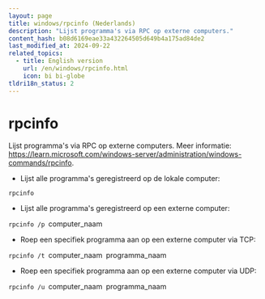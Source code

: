 ```yaml
---
layout: page
title: windows/rpcinfo (Nederlands)
description: "Lijst programma's via RPC op externe computers."
content_hash: b08d6169eae33a432264505d649b4a175ad84de2
last_modified_at: 2024-09-22
related_topics:
  - title: English version
    url: /en/windows/rpcinfo.html
    icon: bi bi-globe
tldri18n_status: 2
---
```

# rpcinfo

Lijst programma's via RPC op externe computers.
Meer informatie: <https://learn.microsoft.com/windows-server/administration/windows-commands/rpcinfo>.

- Lijst alle programma's geregistreerd op de lokale computer:

`rpcinfo`

- Lijst alle programma's geregistreerd op een externe computer:

`rpcinfo /p `<span class="tldr-var badge badge-pill bg-dark-lm bg-white-dm text-white-lm text-dark-dm font-weight-bold">computer_naam</span>

- Roep een specifiek programma aan op een externe computer via TCP:

`rpcinfo /t `<span class="tldr-var badge badge-pill bg-dark-lm bg-white-dm text-white-lm text-dark-dm font-weight-bold">computer_naam</span>` `<span class="tldr-var badge badge-pill bg-dark-lm bg-white-dm text-white-lm text-dark-dm font-weight-bold">programma_naam</span>

- Roep een specifiek programma aan op een externe computer via UDP:

`rpcinfo /u `<span class="tldr-var badge badge-pill bg-dark-lm bg-white-dm text-white-lm text-dark-dm font-weight-bold">computer_naam</span>` `<span class="tldr-var badge badge-pill bg-dark-lm bg-white-dm text-white-lm text-dark-dm font-weight-bold">programma_naam</span>
